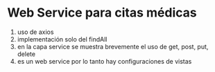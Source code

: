 # Web Service para citas médicas
1. uso de axios
2. implementación solo del findAll
3. en la capa service se muestra brevemente el uso de get, post, put, delete
4. es un web service por lo tanto hay configuraciones de vistas